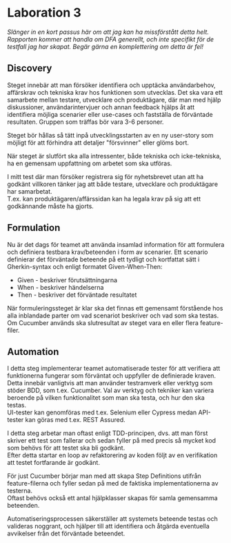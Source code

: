 # Laboration 3

_Slänger in en kort passus här om att jag kan ha missförstått detta helt. Rapporten kommer att handla om DFA generellt,
och inte specifikt för de testfall jag har skapat. Begär gärna en komplettering om detta är fel!_

## Discovery

Steget innebär att man försöker identifiera och upptäcka användarbehov, affärskrav och tekniska krav hos funktionen som utvecklas.
Det ska vara ett samarbete mellan testare, utvecklare och produktägare, där man med hjälp diskussioner,
användarintervjuer och annan feedback hjälps åt att identifiera möjliga scenarier eller use-cases och fastställa de förväntade resultaten.
Gruppen som träffas bör vara 3-6 personer.

Steget bör hållas så tätt inpå utvecklingsstarten av en ny user-story som möjligt för att förhindra att detaljer "försvinner" eller glöms bort.

När steget är slutfört ska alla intressenter, både tekniska och icke-tekniska, ha en gemensam uppfattning om arbetet som ska utföras. 

I mitt test där man försöker registrera sig för nyhetsbrevet utan att ha godkänt villkoren tänker jag att både testare, utvecklare och produktägare har samarbetat.  
T.ex. kan produktägaren/affärssidan kan ha legala krav på sig att ett godkännande måste ha gjorts.

## Formulation

Nu är det dags för teamet att använda insamlad information för att formulera och definiera testbara krav/beteenden i form av scenarier.
Ett scenario definierar det förväntade beteende på ett tydligt och kortfattat sätt i Gherkin-syntax och enligt formatet Given-When-Then:
* Given - beskriver förutsättningarna
* When - beskriver händelserna
* Then - beskriver det förväntade resultatet

När formuleringssteget är klar ska det finnas ett gemensamt förstående hos alla inblandade parter om vad scenariot beskriver och vad som ska testas.  
Om Cucumber används ska slutresultat av steget vara en eller flera feature-filer.

## Automation

I detta steg implementerar teamet automatiserade tester för att verifiera att funktionerna fungerar som förväntat och uppfyller de definierade kraven.
Detta innebär vanligtvis att man använder testramverk eller verktyg som stöder BDD, som t.ex. Cucumber.
Val av verktyg och tekniker kan variera beroende på vilken funktionalitet som man ska testa, och hur den ska testas.  
UI-tester kan genomföras med t.ex. Selenium eller Cypress medan API-tester kan göras med t.ex. REST Assured.

I detta steg arbetar man oftast enligt TDD-principen, dvs. att man först skriver ett test som fallerar och sedan fyller på med precis så mycket kod som behövs för att testet ska bli godkänt.  
Efter detta startar en loop av refaktorering av koden följt av en verifikation att testet fortfarande är godkänt.

För just Cucumber börjar man med att skapa Step Definitions utifrån feature-filerna och fyller sedan på med de faktiska implementationerna av testerna.  
Oftast behövs också ett antal hjälpklasser skapas för samla gemensamma beteenden.

Automatiseringsprocessen säkerställer att systemets beteende testas och valideras noggrant, och hjälper till att identifiera och åtgärda eventuella avvikelser från det förväntade beteendet.
